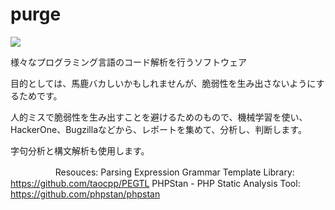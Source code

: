 # purge

![](https://user-images.githubusercontent.com/45816906/81691699-2d0d2f00-9498-11ea-87f2-60078ff27c6c.png)







様々なプログラミング言語のコード解析を行うソフトウェア

目的としては、馬鹿バカしいかもしれませんが、脆弱性を生み出さないようにするためです。

人的ミスで脆弱性を生み出すことを避けるためのもので、機械学習を使い、HackerOne、Bugzillaなどから、レポートを集めて、分析し、判断します。

字句分析と構文解析も使用します。

　
 　
  　
   　
Resouces:
Parsing Expression Grammar Template Library: https://github.com/taocpp/PEGTL
PHPStan - PHP Static Analysis Tool: https://github.com/phpstan/phpstan
